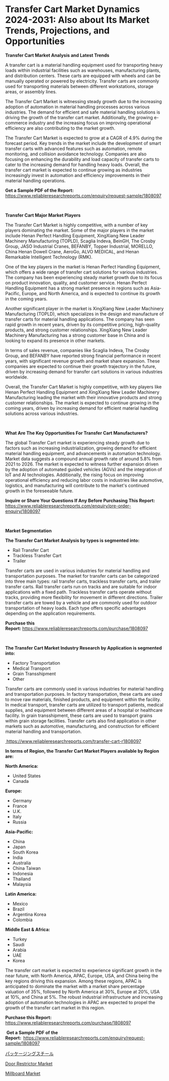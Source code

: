 <p><h1>Transfer Cart Market Dynamics 2024-2031: Also about Its Market Trends, Projections, and Opportunities</h1></p><p><strong>Transfer Cart Market Analysis and Latest Trends</strong></p>
<p><p>A transfer cart is a material handling equipment used for transporting heavy loads within industrial facilities such as warehouses, manufacturing plants, and distribution centers. These carts are equipped with wheels and can be manually operated or powered by electricity. Transfer carts are commonly used for transporting materials between different workstations, storage areas, or assembly lines.</p><p>The Transfer Cart Market is witnessing steady growth due to the increasing adoption of automation in material handling processes across various industries. The demand for efficient and safe material handling solutions is driving the growth of the transfer cart market. Additionally, the growing e-commerce industry and the increasing focus on improving operational efficiency are also contributing to the market growth.</p><p>The Transfer Cart Market is expected to grow at a CAGR of 4.9% during the forecast period. Key trends in the market include the development of smart transfer carts with advanced features such as automation, remote monitoring, and collision avoidance technology. Companies are also focusing on enhancing the durability and load capacity of transfer carts to cater to the increasing demand for handling heavy loads. Overall, the transfer cart market is expected to continue growing as industries increasingly invest in automation and efficiency improvements in their material handling operations.</p></p>
<p><strong>Get a Sample PDF of the Report:&nbsp;</strong> <a href="https://www.reliableresearchreports.com/enquiry/request-sample/1808097">https://www.reliableresearchreports.com/enquiry/request-sample/1808097</a></p>
<p>&nbsp;</p>
<p><strong>Transfer Cart Major Market Players</strong></p>
<p><p>The Transfer Cart Market is highly competitive, with a number of key players dominating the market. Some of the major players in the market include Henan Perfect Handling Equipment, XingXiang New Leader Machinery Manufacturing (TOPLD), Scaglia Indeva, BeinGH, The Crosby Group, JASO Industrial Cranes, BEFANBY, Topper Industrial, MORELLO, China Henan Dowell Crane, AeroGo, ALVO MEDICAL, and Henan Remarkable Intelligent Technology (RMK).</p><p>One of the key players in the market is Henan Perfect Handling Equipment, which offers a wide range of transfer cart solutions for various industries. The company has been experiencing steady market growth due to its focus on product innovation, quality, and customer service. Henan Perfect Handling Equipment has a strong market presence in regions such as Asia-Pacific, Europe, and North America, and is expected to continue its growth in the coming years.</p><p>Another significant player in the market is XingXiang New Leader Machinery Manufacturing (TOPLD), which specializes in the design and manufacture of transfer carts for material handling applications. The company has seen rapid growth in recent years, driven by its competitive pricing, high-quality products, and strong customer relationships. XingXiang New Leader Machinery Manufacturing has a strong customer base in China and is looking to expand its presence in other markets.</p><p>In terms of sales revenue, companies like Scaglia Indeva, The Crosby Group, and BEFANBY have reported strong financial performance in recent years, with significant revenue growth and market share expansion. These companies are expected to continue their growth trajectory in the future, driven by increasing demand for transfer cart solutions in various industries worldwide.</p><p>Overall, the Transfer Cart Market is highly competitive, with key players like Henan Perfect Handling Equipment and XingXiang New Leader Machinery Manufacturing leading the market with their innovative products and strong customer relationships. The market is expected to continue growing in the coming years, driven by increasing demand for efficient material handling solutions across various industries.</p></p>
<p>&nbsp;</p>
<p><strong>What Are The Key Opportunities For Transfer Cart Manufacturers?</strong></p>
<p><p>The global Transfer Cart market is experiencing steady growth due to factors such as increasing industrialization, growing demand for efficient material handling equipment, and advancements in automation technology. Market data suggests a compound annual growth rate of around 5.8% from 2021 to 2026. The market is expected to witness further expansion driven by the adoption of automated guided vehicles (AGVs) and the integration of IoT and AI technologies. Additionally, the rising focus on improving operational efficiency and reducing labor costs in industries like automotive, logistics, and manufacturing will contribute to the market's continued growth in the foreseeable future.</p></p>
<p><strong>Inquire or Share Your Questions If Any Before Purchasing This Report:</strong> <a href="https://www.reliableresearchreports.com/enquiry/pre-order-enquiry/1808097">https://www.reliableresearchreports.com/enquiry/pre-order-enquiry/1808097</a></p>
<p>&nbsp;</p>
<p><strong>Market Segmentation</strong></p>
<p><strong>The Transfer Cart Market Analysis by types is segmented into:</strong></p>
<p><ul><li>Rail Transfer Cart</li><li>Trackless Transfer Cart</li><li>Trailer</li></ul></p>
<p><p>Transfer carts are used in various industries for material handling and transportation purposes. The market for transfer carts can be categorized into three main types: rail transfer carts, trackless transfer carts, and trailer transfer carts. Rail transfer carts run on tracks and are suitable for indoor applications with a fixed path. Trackless transfer carts operate without tracks, providing more flexibility for movement in different directions. Trailer transfer carts are towed by a vehicle and are commonly used for outdoor transportation of heavy loads. Each type offers specific advantages depending on the application requirements.</p></p>
<p><strong>Purchase this Report:&nbsp;</strong><a href="https://www.reliableresearchreports.com/purchase/1808097">https://www.reliableresearchreports.com/purchase/1808097</a></p>
<p>&nbsp;</p>
<p><strong>The Transfer Cart Market Industry Research by Application is segmented into:</strong></p>
<p><ul><li>Factory Transportation</li><li>Medical Transport</li><li>Grain Transshipment</li><li>Other</li></ul></p>
<p><p>Transfer carts are commonly used in various industries for material handling and transportation purposes. In factory transportation, these carts are used to move raw materials, finished products, and equipment within the facility. In medical transport, transfer carts are utilized to transport patients, medical supplies, and equipment between different areas of a hospital or healthcare facility. In grain transshipment, these carts are used to transport grains within grain storage facilities. Transfer carts also find application in other markets such as automotive, manufacturing, and construction for efficient material handling and transportation.</p></p>
<p><a href="https://www.reliableresearchreports.com/transfer-cart-r1808097">&nbsp;https://www.reliableresearchreports.com/transfer-cart-r1808097</a></p>
<p><strong>In terms of Region, the Transfer Cart Market Players available by Region are:</strong></p>
<p>
    <p> <strong> North America: </strong>
        <ul>
            <li>United States</li>
            <li>Canada</li>
        </ul>
        </p> 
    <p> <strong> Europe: </strong>
        <ul>
            <li>Germany</li>
            <li>France</li>
            <li>U.K.</li>
            <li>Italy</li>
            <li>Russia</li>
        </ul>
        </p> 
    <p> <strong> Asia-Pacific: </strong>
        <ul>
            <li>China</li>
            <li>Japan</li>
            <li>South Korea</li>
            <li>India</li>
            <li>Australia</li>
            <li>China Taiwan</li>
            <li>Indonesia</li>
            <li>Thailand</li>
            <li>Malaysia</li>
        </ul>
        </p> 
    <p> <strong> Latin America: </strong>
        <ul>
            <li>Mexico</li>
            <li>Brazil</li>
            <li>Argentina Korea</li>
            <li>Colombia</li>
        </ul>
        </p> 
    <p> <strong> Middle East & Africa: </strong>
        <ul>
            <li>Turkey</li>
            <li>Saudi</li>
            <li>Arabia</li>
            <li>UAE</li>
            <li>Korea</li>
        </ul>
    </p>
    </p>
<p><p>The transfer cart market is expected to experience significant growth in the near future, with North America, APAC, Europe, USA, and China being the key regions driving this expansion. Among these regions, APAC is anticipated to dominate the market with a market share percentage valuation of 35%, followed by North America at 30%, Europe at 20%, USA at 10%, and China at 5%. The robust industrial infrastructure and increasing adoption of automation technologies in APAC are expected to propel the growth of the transfer cart market in this region.</p></p>
<p><strong>Purchase this Report: </strong><a href="https://www.reliableresearchreports.com/purchase/1808097">https://www.reliableresearchreports.com/purchase/1808097</a></p>
<p>&nbsp;<strong>Get a Sample PDF of the Report:&nbsp;&nbsp;</strong><a href="https://www.reliableresearchreports.com/enquiry/request-sample/1808097">https://www.reliableresearchreports.com/enquiry/request-sample/1808097</a></p>
<p><strong></strong></p>
<p><p><a href="https://github.com/lily-u-genius/Market-Research-Report-List-1/blob/main/582715032271.md">パッケージングスチール</a></p><p><a href="https://www.linkedin.com/pulse/door-restrictor-market-size-outlook-forecast-2024-2031-enable-mkt-o2cxf?trackingId=xA3hG0CeFz2hkDVLFXfVtA%3D%3D">Door Restrictor Market</a></p><p><a href="https://www.linkedin.com/pulse/millboard-market-centers-aspects-growth-share-opportunity-zaxge?trackingId=rzqlZHPskG2cKhZGjtZWRg%3D%3D">Millboard Market</a></p></p>